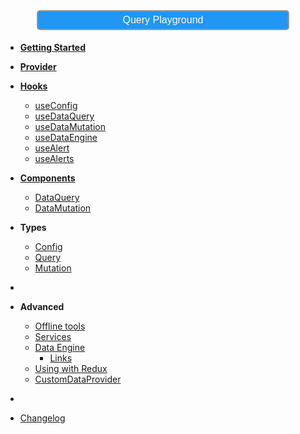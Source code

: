 [<button style="color:#FFFFFF;font-size:1rem;background-color:#2196f3;border: 2px #999 solid;border-radius: 5px;padding: 5px 10px;width: 80%; margin: 5px 10%; cursor:pointer;">Query Playground</button>](/playground/ ':ignore Query Playground')

-   [**Getting Started**](getting-started)
-   [**Provider**](provider)
-   [**Hooks**](hooks/)
    -   [useConfig](hooks/useConfig)
    -   [useDataQuery](hooks/useDataQuery)
    -   [useDataMutation](hooks/useDataMutation)
    -   [useDataEngine](hooks/useDataEngine)
    -   [useAlert](hooks/useAlert)
    -   [useAlerts](hooks/useAlerts)
-   [**Components**](components/)
    -   [DataQuery](components/DataQuery)
    -   [DataMutation](components/DataMutation)
-   **Types**

    -   [Config](types/Config)
    -   [Query](types/Query)
    -   [Mutation](types/Mutation)

-   &nbsp;

-   **Advanced**

    -   [Offline tools](advanced/offline)
    -   [Services](advanced/services)
    -   [Data Engine](advanced/DataEngine)
        -   [Links](advanced/DataEngineLinks)
    -   [Using with Redux](advanced/redux)
    -   [CustomDataProvider](advanced/CustomDataProvider)

-   &nbsp;

-   [Changelog](CHANGELOG.md)

